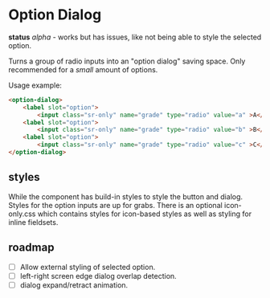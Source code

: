 # Option Dialog

**status** *alpha* - works but has issues, like not being able to style the selected option.

Turns a group of radio inputs into an "option dialog" saving space. Only recommended for a *small* amount of options.

Usage example:

```html
<option-dialog>
    <label slot="option">
        <input class="sr-only" name="grade" type="radio" value="a" >A</label>
    <label slot="option">
        <input class="sr-only" name="grade" type="radio" value="b" >B</label>
    <label slot="option">
        <input class="sr-only" name="grade" type="radio" value="c" >C</label>
</option-dialog>
```

## styles
While the component has build-in styles to style the button and dialog. Styles for the option inputs are up for grabs.
There is an optional icon-only.css which contains styles for icon-based styles as well as styling for inline fieldsets.

## roadmap

 - [ ] Allow external styling of selected option.
 - [ ] left-right screen edge dialog overlap detection.
 - [ ] dialog expand/retract animation.
